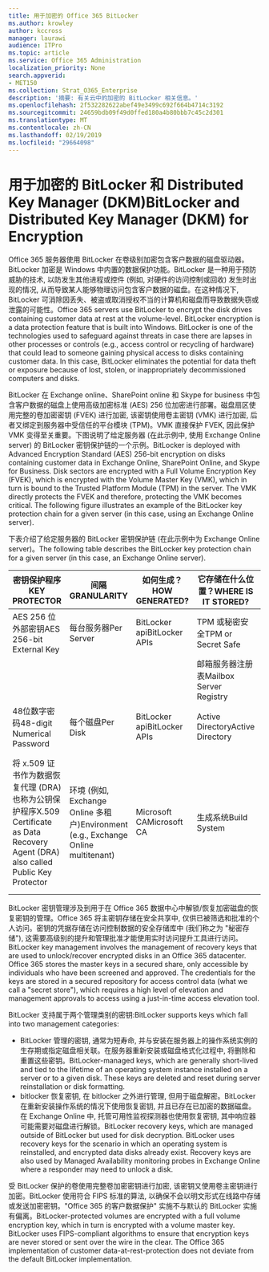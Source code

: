 ```yaml
---
title: 用于加密的 Office 365 BitLocker
ms.author: krowley
author: kccross
manager: laurawi
audience: ITPro
ms.topic: article
ms.service: Office 365 Administration
localization_priority: None
search.appverid:
- MET150
ms.collection: Strat_O365_Enterprise
description: '摘要: 有关云中的加密的 BitLocker 相关信息。'
ms.openlocfilehash: 2f532282622abef49e3499c692f664b4714c3192
ms.sourcegitcommit: 24659bdb09f49d0ffed180a4b80bbb7c45c2d301
ms.translationtype: MT
ms.contentlocale: zh-CN
ms.lasthandoff: 02/19/2019
ms.locfileid: "29664098"
---
```

# <a name="bitlocker-and-distributed-key-manager-dkm-for-encryption"></a><span data-ttu-id="15900-103">用于加密的 BitLocker 和 Distributed Key Manager (DKM)</span><span class="sxs-lookup"><span data-stu-id="15900-103">BitLocker and Distributed Key Manager (DKM) for Encryption</span></span>
<span data-ttu-id="15900-p101">Office 365 服务器使用 BitLocker 在卷级别加密包含客户数据的磁盘驱动器。BitLocker 加密是 Windows 中内置的数据保护功能。BitLocker 是一种用于预防威胁的技术, 以防发生其他进程或控件 (例如, 对硬件的访问控制或回收) 发生时出现的情况, 从而导致某人能够物理访问包含客户数据的磁盘。在这种情况下, BitLocker 可消除因丢失、被盗或取消授权不当的计算机和磁盘而导致数据失窃或泄露的可能性。</span><span class="sxs-lookup"><span data-stu-id="15900-p101">Office 365 servers use BitLocker to encrypt the disk drives containing customer data at rest at the volume-level. BitLocker encryption is a data protection feature that is built into Windows. BitLocker is one of the technologies used to safeguard against threats in case there are lapses in other processes or controls (e.g., access control or recycling of hardware) that could lead to someone gaining physical access to disks containing customer data. In this case, BitLocker eliminates the potential for data theft or exposure because of lost, stolen, or inappropriately decommissioned computers and disks.</span></span>

<span data-ttu-id="15900-p102">BitLocker 在 Exchange online、SharePoint online 和 Skype for business 中包含客户数据的磁盘上使用高级加密标准 (AES) 256 位加密进行部署。磁盘扇区使用完整的卷加密密钥 (FVEK) 进行加密, 该密钥使用卷主密钥 (VMK) 进行加密, 后者又绑定到服务器中受信任的平台模块 (TPM)。VMK 直接保护 FVEK, 因此保护 VMK 变得至关重要。下图说明了给定服务器 (在此示例中, 使用 Exchange Online server) 的 BitLocker 密钥保护链的一个示例。</span><span class="sxs-lookup"><span data-stu-id="15900-p102">BitLocker is deployed with Advanced Encryption Standard (AES) 256-bit encryption on disks containing customer data in Exchange Online, SharePoint Online, and Skype for Business. Disk sectors are encrypted with a Full Volume Encryption Key (FVEK), which is encrypted with the Volume Master Key (VMK), which in turn is bound to the Trusted Platform Module (TPM) in the server. The VMK directly protects the FVEK and therefore, protecting the VMK becomes critical. The following figure illustrates an example of the BitLocker key protection chain for a given server (in this case, using an Exchange Online server).</span></span>

<span data-ttu-id="15900-112">下表介绍了给定服务器的 BitLocker 密钥保护链 (在此示例中为 Exchange Online server)。</span><span class="sxs-lookup"><span data-stu-id="15900-112">The following table describes the BitLocker key protection chain for a given server (in this case, an Exchange Online server).</span></span>

| <span data-ttu-id="15900-113">密钥保护程序</span><span class="sxs-lookup"><span data-stu-id="15900-113">KEY PROTECTOR</span></span> | <span data-ttu-id="15900-114">间隔</span><span class="sxs-lookup"><span data-stu-id="15900-114">GRANULARITY</span></span> | <span data-ttu-id="15900-115">如何生成？</span><span class="sxs-lookup"><span data-stu-id="15900-115">HOW GENERATED?</span></span> | <span data-ttu-id="15900-116">它存储在什么位置？</span><span class="sxs-lookup"><span data-stu-id="15900-116">WHERE IS IT STORED?</span></span> | <span data-ttu-id="15900-117">保护</span><span class="sxs-lookup"><span data-stu-id="15900-117">PROTECTION</span></span> |
|--------------------------------------------------------------------------------|-------------------------------------------------|----------------|-------------------------|--------------------------------------------------------------------------------------------------|
| <span data-ttu-id="15900-118">AES 256 位外部密钥</span><span class="sxs-lookup"><span data-stu-id="15900-118">AES 256-bit External Key</span></span> | <span data-ttu-id="15900-119">每台服务器</span><span class="sxs-lookup"><span data-stu-id="15900-119">Per Server</span></span> | <span data-ttu-id="15900-120">BitLocker api</span><span class="sxs-lookup"><span data-stu-id="15900-120">BitLocker APIs</span></span> | <span data-ttu-id="15900-121">TPM 或秘密安全</span><span class="sxs-lookup"><span data-stu-id="15900-121">TPM or Secret Safe</span></span> | <span data-ttu-id="15900-122">密码箱/访问控制</span><span class="sxs-lookup"><span data-stu-id="15900-122">Lockbox / Access Control</span></span> |
|  |  |  | <span data-ttu-id="15900-123">邮箱服务器注册表</span><span class="sxs-lookup"><span data-stu-id="15900-123">Mailbox Server Registry</span></span> | <span data-ttu-id="15900-124">TPM 加密</span><span class="sxs-lookup"><span data-stu-id="15900-124">TPM encrypted</span></span> |
| <span data-ttu-id="15900-125">48位数字密码</span><span class="sxs-lookup"><span data-stu-id="15900-125">48-digit Numerical Password</span></span> | <span data-ttu-id="15900-126">每个磁盘</span><span class="sxs-lookup"><span data-stu-id="15900-126">Per Disk</span></span> | <span data-ttu-id="15900-127">BitLocker api</span><span class="sxs-lookup"><span data-stu-id="15900-127">BitLocker APIs</span></span> | <span data-ttu-id="15900-128">Active Directory</span><span class="sxs-lookup"><span data-stu-id="15900-128">Active Directory</span></span> | <span data-ttu-id="15900-129">密码箱/访问控制</span><span class="sxs-lookup"><span data-stu-id="15900-129">Lockbox / Access Control</span></span> |
| <span data-ttu-id="15900-130">将 x.509 证书作为数据恢复代理 (DRA) 也称为公钥保护程序</span><span class="sxs-lookup"><span data-stu-id="15900-130">X.509 Certificate as Data Recovery Agent (DRA) also called Public Key Protector</span></span> | <span data-ttu-id="15900-131">环境 (例如, Exchange Online 多租户)</span><span class="sxs-lookup"><span data-stu-id="15900-131">Environment (e.g., Exchange Online multitenant)</span></span> | <span data-ttu-id="15900-132">Microsoft CA</span><span class="sxs-lookup"><span data-stu-id="15900-132">Microsoft CA</span></span> | <span data-ttu-id="15900-133">生成系统</span><span class="sxs-lookup"><span data-stu-id="15900-133">Build System</span></span> | <span data-ttu-id="15900-p103">没有用户拥有私钥的完整密码。密码位于物理保护之下。</span><span class="sxs-lookup"><span data-stu-id="15900-p103">No one user has the full password to the private key. The password is under physical protection.</span></span> |


<span data-ttu-id="15900-p104">BitLocker 密钥管理涉及到用于在 Office 365 数据中心中解锁/恢复加密磁盘的恢复密钥的管理。Office 365 将主密钥存储在安全共享中, 仅供已被筛选和批准的个人访问。密钥的凭据存储在访问控制数据的安全存储库中 (我们称之为 "秘密存储"), 这需要高级别的提升和管理批准才能使用实时访问提升工具进行访问。</span><span class="sxs-lookup"><span data-stu-id="15900-p104">BitLocker key management involves the management of recovery keys that are used to unlock/recover encrypted disks in an Office 365 datacenter. Office 365 stores the master keys in a secured share, only accessible by individuals who have been screened and approved. The credentials for the keys are stored in a secured repository for access control data (what we call a "secret store"), which requires a high level of elevation and management approvals to access using a just-in-time access elevation tool.</span></span>

<span data-ttu-id="15900-139">BitLocker 支持属于两个管理类别的密钥:</span><span class="sxs-lookup"><span data-stu-id="15900-139">BitLocker supports keys which fall into two management categories:</span></span>
- <span data-ttu-id="15900-p105">BitLocker 管理的密钥, 通常为短寿命, 并与安装在服务器上的操作系统实例的生存期或指定磁盘相关联。在服务器重新安装或磁盘格式化过程中, 将删除和重置这些密钥。</span><span class="sxs-lookup"><span data-stu-id="15900-p105">BitLocker-managed keys, which are generally short-lived and tied to the lifetime of an operating system instance installed on a server or to a given disk. These keys are deleted and reset during server reinstallation or disk formatting.</span></span>
- <span data-ttu-id="15900-p106">bitlocker 恢复密钥, 在 bitlocker 之外进行管理, 但用于磁盘解密。BitLocker 在重新安装操作系统的情况下使用恢复密钥, 并且已存在已加密的数据磁盘。在 Exchange Online 中, 托管可用性监视探测器也使用恢复密钥, 其中响应器可能需要对磁盘进行解锁。</span><span class="sxs-lookup"><span data-stu-id="15900-p106">BitLocker recovery keys, which are managed outside of BitLocker but used for disk decryption. BitLocker uses recovery keys for the scenario in which an operating system is reinstalled, and encrypted data disks already exist. Recovery keys are also used by Managed Availability monitoring probes in Exchange Online where a responder may need to unlock a disk.</span></span>

<span data-ttu-id="15900-p107">受 BitLocker 保护的卷使用完整卷加密密钥进行加密, 该密钥又使用卷主密钥进行加密。BitLocker 使用符合 FIPS 标准的算法, 以确保不会以明文形式在线路中存储或发送加密密钥。"Office 365 的客户数据保护" 实施不与默认的 BitLocker 实施有偏离。</span><span class="sxs-lookup"><span data-stu-id="15900-p107">BitLocker-protected volumes are encrypted with a full volume encryption key, which in turn is encrypted with a volume master key. BitLocker uses FIPS-compliant algorithms to ensure that encryption keys are never stored or sent over the wire in the clear. The Office 365 implementation of customer data-at-rest-protection does not deviate from the default BitLocker implementation.</span></span>